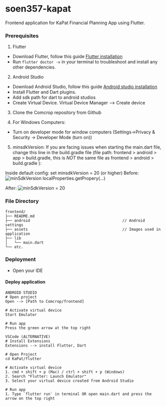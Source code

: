 # soen357-kapat

Frontend application for KaPat Financial Planning App using Flutter.

### Prerequisites

1. Flutter
- Download Flutter, follow this guide [Flutter installation](https://docs.flutter.dev/get-started/install)
- Run `flutter doctor -v` in your terminal to troubleshoot and install any other dependencies.

2. Android Studio
- Download Android Studio, follow this guide [Android studio installation](https://developer.android.com/studio/install)
- Install Flutter and Dart plugins. 
- Add sdk path for dart to android studios
- Create Virtual Device. Virtual Device Manager --> Create device

3. Clone the Comcrop repository from Github

4. For Windows Computers:
- Turn on developer mode for window computers (Settings->Privacy & Security -> Developer Mode (turn on))

5. minsdkVersion: If you are facing issues when starting the main.dart file, change this line in the build.gradle file (file path: frontend > android > app > build.gradle, this is *NOT* the same file as frontend > android > build.gradle ):

Inside default config:
set minsdkVersion = 20 (or higher)
Before:
![minSdkVersion localProperties.getPropery(...)](assets/minSdkVersionBefore.png)

After:
![minSdkVersion = 20](assets/minSdkVersionAfter.png)


### File Directory
```
frontend/
├── README.md
├── android                                         // Android settings
├── assets                                          // Images used in application
├── lib
│   └── main.dart
└── etc.
```

### Deployment
- Open your IDE

#### Deploy application
``` 
ANDROID STUDIO
# Open project
Open --> [Path to Comcrop/frontend]

# Activate virtual device
Start Emulator

# Run app
Press the green arrow at the top right

VSCode (ALTERNATIVE)
# Install Extensions
Extensions --> install Flutter, Dart

# Open Project
cd KaPat/flutter

# Activate virtual device
1. cmd + shift + p (Mac) / ctrl + shift + p (Windows)
2. Search "Flutter: Launch Emulator"
3. Select your virtual device created from Android Studio

# Run app
1. Type `flutter run` in terminal OR open main.dart and press the arrow on the top right
```